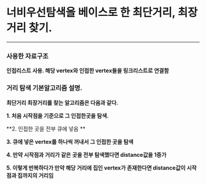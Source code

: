 # 너비우선탐색을 베이스로 한 최단거리, 최장거리 찾기.
***
### 사용한 자료구조
**인접리스트 사용. 해당 vertex와 인접한 vertex들을 링크리스트로 연결함**

### 거리 탐색 기본알고리즘 설명.
**최단거리 최장거리를 찾는 알고리즘은 다음과 같다.**

**1. 처음 시작점을 기준으로 그 인접한곳을 탐색.**

**2. 인접한 곳을 전부 큐에 넣음 **

**3. 큐에 넣은 vertex를 하나씩 꺼내서 그 인접한 곳을 탐색**

**4. 만약 시작점과 거리가 같은 곳을 전부 탐색했다면 distance값을 1증가**

**5. 이렇게 반복하다가 만약 해당 거리에 집인 vertex가 존재한다면 distance값이 시작점과 집까지의 거리임**
